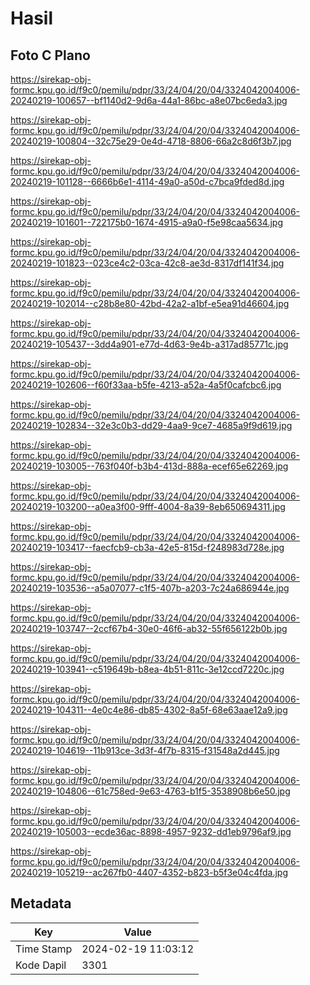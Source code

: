 # Hasil

## Foto C Plano

https://sirekap-obj-formc.kpu.go.id/f9c0/pemilu/pdpr/33/24/04/20/04/3324042004006-20240219-100657--bf1140d2-9d6a-44a1-86bc-a8e07bc6eda3.jpg

https://sirekap-obj-formc.kpu.go.id/f9c0/pemilu/pdpr/33/24/04/20/04/3324042004006-20240219-100804--32c75e29-0e4d-4718-8806-66a2c8d6f3b7.jpg

https://sirekap-obj-formc.kpu.go.id/f9c0/pemilu/pdpr/33/24/04/20/04/3324042004006-20240219-101128--6666b6e1-4114-49a0-a50d-c7bca9fded8d.jpg

https://sirekap-obj-formc.kpu.go.id/f9c0/pemilu/pdpr/33/24/04/20/04/3324042004006-20240219-101601--722175b0-1674-4915-a9a0-f5e98caa5634.jpg

https://sirekap-obj-formc.kpu.go.id/f9c0/pemilu/pdpr/33/24/04/20/04/3324042004006-20240219-101823--023ce4c2-03ca-42c8-ae3d-8317df141f34.jpg

https://sirekap-obj-formc.kpu.go.id/f9c0/pemilu/pdpr/33/24/04/20/04/3324042004006-20240219-102014--c28b8e80-42bd-42a2-a1bf-e5ea91d46604.jpg

https://sirekap-obj-formc.kpu.go.id/f9c0/pemilu/pdpr/33/24/04/20/04/3324042004006-20240219-105437--3dd4a901-e77d-4d63-9e4b-a317ad85771c.jpg

https://sirekap-obj-formc.kpu.go.id/f9c0/pemilu/pdpr/33/24/04/20/04/3324042004006-20240219-102606--f60f33aa-b5fe-4213-a52a-4a5f0cafcbc6.jpg

https://sirekap-obj-formc.kpu.go.id/f9c0/pemilu/pdpr/33/24/04/20/04/3324042004006-20240219-102834--32e3c0b3-dd29-4aa9-9ce7-4685a9f9d619.jpg

https://sirekap-obj-formc.kpu.go.id/f9c0/pemilu/pdpr/33/24/04/20/04/3324042004006-20240219-103005--763f040f-b3b4-413d-888a-ecef65e62269.jpg

https://sirekap-obj-formc.kpu.go.id/f9c0/pemilu/pdpr/33/24/04/20/04/3324042004006-20240219-103200--a0ea3f00-9fff-4004-8a39-8eb650694311.jpg

https://sirekap-obj-formc.kpu.go.id/f9c0/pemilu/pdpr/33/24/04/20/04/3324042004006-20240219-103417--faecfcb9-cb3a-42e5-815d-f248983d728e.jpg

https://sirekap-obj-formc.kpu.go.id/f9c0/pemilu/pdpr/33/24/04/20/04/3324042004006-20240219-103536--a5a07077-c1f5-407b-a203-7c24a686944e.jpg

https://sirekap-obj-formc.kpu.go.id/f9c0/pemilu/pdpr/33/24/04/20/04/3324042004006-20240219-103747--2ccf67b4-30e0-46f6-ab32-55f656122b0b.jpg

https://sirekap-obj-formc.kpu.go.id/f9c0/pemilu/pdpr/33/24/04/20/04/3324042004006-20240219-103941--c519649b-b8ea-4b51-811c-3e12ccd7220c.jpg

https://sirekap-obj-formc.kpu.go.id/f9c0/pemilu/pdpr/33/24/04/20/04/3324042004006-20240219-104311--4e0c4e86-db85-4302-8a5f-68e63aae12a9.jpg

https://sirekap-obj-formc.kpu.go.id/f9c0/pemilu/pdpr/33/24/04/20/04/3324042004006-20240219-104619--11b913ce-3d3f-4f7b-8315-f31548a2d445.jpg

https://sirekap-obj-formc.kpu.go.id/f9c0/pemilu/pdpr/33/24/04/20/04/3324042004006-20240219-104806--61c758ed-9e63-4763-b1f5-3538908b6e50.jpg

https://sirekap-obj-formc.kpu.go.id/f9c0/pemilu/pdpr/33/24/04/20/04/3324042004006-20240219-105003--ecde36ac-8898-4957-9232-dd1eb9796af9.jpg

https://sirekap-obj-formc.kpu.go.id/f9c0/pemilu/pdpr/33/24/04/20/04/3324042004006-20240219-105219--ac267fb0-4407-4352-b823-b5f3e04c4fda.jpg


## Metadata

| Key        | Value               |
| ---------- | ------------------- |
| Time Stamp | 2024-02-19 11:03:12 |
| Kode Dapil | 3301                |



